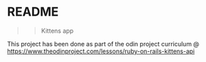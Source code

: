 # README

>>Kittens app

This project has been done as part of the odin project curriculum @ https://www.theodinproject.com/lessons/ruby-on-rails-kittens-api
